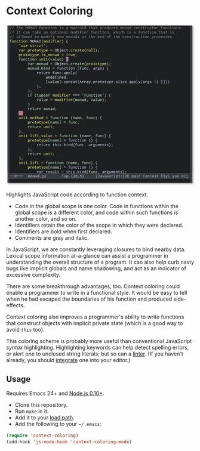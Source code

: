 # Context Coloring

<p align="center">
  <img alt="Screenshot of JavaScript code highlighted by context." src="screenshot.png" title="Screenshot">
</p>

Highlights JavaScript code according to function context.

- Code in the global scope is one color. Code in functions within the global
  scope is a different color, and code within such functions is another color,
  and so on.
- Identifiers retain the color of the scope in which they were declared.
- Identifiers are bold when first declared.
- Comments are gray and italic.

In JavaScript, we are constantly leveraging closures to bind nearby
data. Lexical scope information at-a-glance can assist a programmer in
understanding the overall structure of a program. It can also help curb nasty
bugs like implicit globals and name shadowing, and act as an indicator of
excessive complexity.

There are some breakthrough advantages, too. Context coloring could enable a
programmer to write in a functional style. It would be easy to tell when he had
escaped the boundaries of his function and produced side-effects.

Context coloring also improves a programmer's ability to write functions that
construct objects with implicit private state (which is a good way to avoid
`this` too).

This coloring scheme is probably more useful than conventional JavaScript
*syntax* highlighting. Highlighting keywords can help detect spelling errors, or
alert one to unclosed string literals; but so can a [linter][]. (If you haven't
already, you should [integrate][emacs integration] one into your editor.)

## Usage

Requires Emacs 24+ and [Node.js 0.10+][node].

- Clone this repository.
- Run `make` in it.
- Add it to your [load path][].
- Add the following to your `~/.emacs`:

```lisp
(require 'context-coloring)
(add-hook 'js-mode-hook 'context-coloring-mode)
```

[linter]: https://github.com/jacksonrayhamilton/jslinted
[emacs integration]: https://github.com/jacksonrayhamilton/jslinted#emacs-integration
[node]: http://nodejs.org/download/
[load path]: https://www.gnu.org/software/emacs/manual/html_node/emacs/Lisp-Libraries.html
